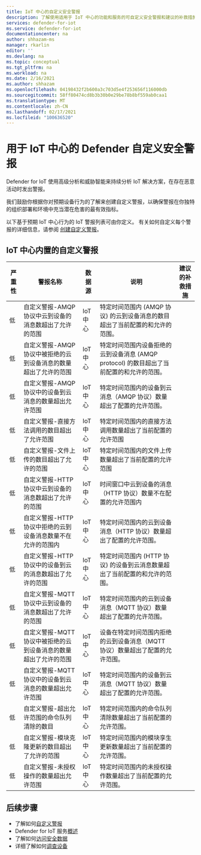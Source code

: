 ```yaml
---
title: IoT 中心的自定义安全警报
description: 了解使用适用于 IoT 中心的功能和服务的可自定义安全警报和建议的补救措施。
services: defender-for-iot
ms.service: defender-for-iot
documentationcenter: na
author: shhazam-ms
manager: rkarlin
editor: ''
ms.devlang: na
ms.topic: conceptual
ms.tgt_pltfrm: na
ms.workload: na
ms.date: 2/16/2021
ms.author: shhazam
ms.openlocfilehash: 04198432f2b600a3c703d5e4f253656f116000db
ms.sourcegitcommit: 58ff80474cd8b3b30b0e29be78b8bf559ab0caa1
ms.translationtype: MT
ms.contentlocale: zh-CN
ms.lasthandoff: 02/17/2021
ms.locfileid: "100636520"
---
```

# <a name="defender-for-iot-hub-custom-security-alerts"></a>用于 IoT 中心的 Defender 自定义安全警报

Defender for IoT 使用高级分析和威胁智能来持续分析 IoT 解决方案，在存在恶意活动时发出警报。

我们鼓励你根据你对预期设备行为的了解来创建自定义警报，以确保警报在你独特的组织部署和环境中充当潜在危害的最有效指标。

以下基于预期 IoT 中心行为的 IoT 警报列表可由你定义。 有关如何自定义每个警报的详细信息，请参阅 [创建自定义警报](quickstart-create-custom-alerts.md)。

## <a name="built-in-custom-alerts-in-the-iot-hub"></a>IoT 中心内置的自定义警报

| 严重性 | 警报名称 | 数据源 | 说明 | 建议的补救措施 |
|--|--|--|--|--|
| 低 | 自定义警报-AMQP 协议中云到设备的消息数超出了允许的范围 | IoT 中心 | 特定时间范围内 (AMQP 协议) 的云到设备消息的数目超出了当前配置的和允许的范围。 |  |
| 低 | 自定义警报-AMQP 协议中被拒绝的云到设备消息的数量超出了允许的范围 | IoT 中心 | 特定时间范围内设备拒绝的云到设备消息 (AMQP protocol) 的数目超出了当前配置的和允许的范围。 |  |
| 低 | 自定义警报-AMQP 协议中的设备到云消息的数量超出允许范围 | IoT 中心 | 特定时间范围内的设备到云消息（AMQP 协议）数量超出了配置的允许范围。 |  |
| 低 | 自定义警报-直接方法调用的数目超出了允许范围 | IoT 中心 | 特定时间范围内的直接方法调用数量超出了当前配置的允许范围 |  |
| 低 | 自定义警报-文件上传的数目超出了允许的范围 | IoT 中心 | 特定时间范围内的文件上传数量超出了当前配置的允许范围 |  |
| 低 | 自定义警报-HTTP 协议中云到设备的消息数超出了允许的范围 | IoT 中心 | 时间窗口中云到设备的消息（HTTP 协议）数量不在配置的允许范围内 |
| 低 | 自定义警报-HTTP 协议中拒绝的云到设备消息数量不在允许的范围内 | IoT 中心 | 特定时间范围内的云到设备消息（HTTP 协议）数量超出了配置的允许范围。 |
| 低 | 自定义警报-HTTP 协议中的设备到云的消息数超出了允许的范围 | IoT 中心 | 特定时间范围内 (HTTP 协议) 的设备到云消息数量超出了当前配置的和允许的范围。 |  |
| 低 | 自定义警报-MQTT 协议中云到设备的消息数超出了允许的范围 | IoT 中心 | 特定时间范围内的云到设备消息（MQTT 协议）数量超出了配置的允许范围。 |  |
| 低 | 自定义警报-MQTT 协议中被拒绝的云到设备消息的数量超出了允许的范围 | IoT 中心 | 设备在特定时间范围内拒绝的云到设备消息（MQTT 协议）数量超出了配置的允许范围。 |
| 低 | 自定义警报-MQTT 协议中的设备到云消息的数量超出允许范围 | IoT 中心 | 特定时间范围内的设备到云消息（MQTT 协议）数量超出了配置的允许范围。 |
| 低 | 自定义警报-超出允许范围的命令队列清除的数目 | IoT 中心 | 特定时间范围内的命令队列清除数量超出了当前配置的允许范围。 |  |
| 低 | 自定义警报-模块克隆更新的数目超出了允许的范围 | IoT 中心 | 特定时间范围内的模块孪生更新数量超出了当前配置的允许范围。 |
| 低 | 自定义警报-未授权操作的数量超出允许范围 | IoT 中心 | 特定时间范围内的未授权操作数量超出了当前配置的允许范围。 |

## <a name="next-steps"></a>后续步骤

- 了解如何[自定义警报](quickstart-create-custom-alerts.md)
- Defender for IoT 服务[概述](overview.md)
- 了解如何[访问安全数据](how-to-security-data-access.md)
- 详细了解如何[调查设备](how-to-investigate-device.md)
